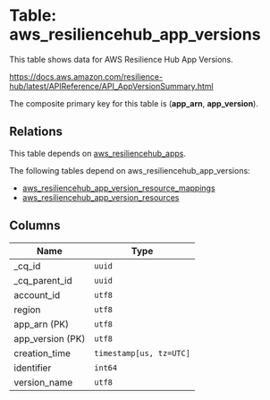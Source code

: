 # Table: aws_resiliencehub_app_versions

This table shows data for AWS Resilience Hub App Versions.

https://docs.aws.amazon.com/resilience-hub/latest/APIReference/API_AppVersionSummary.html

The composite primary key for this table is (**app_arn**, **app_version**).

## Relations

This table depends on [aws_resiliencehub_apps](aws_resiliencehub_apps).

The following tables depend on aws_resiliencehub_app_versions:
  - [aws_resiliencehub_app_version_resource_mappings](aws_resiliencehub_app_version_resource_mappings)
  - [aws_resiliencehub_app_version_resources](aws_resiliencehub_app_version_resources)

## Columns

| Name          | Type          |
| ------------- | ------------- |
|_cq_id|`uuid`|
|_cq_parent_id|`uuid`|
|account_id|`utf8`|
|region|`utf8`|
|app_arn (PK)|`utf8`|
|app_version (PK)|`utf8`|
|creation_time|`timestamp[us, tz=UTC]`|
|identifier|`int64`|
|version_name|`utf8`|